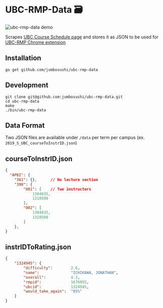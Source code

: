 # UBC-RMP-Data :card_file_box:

![ubc-rmp-data demo](https://user-images.githubusercontent.com/9669739/52615922-b411c880-2e4b-11e9-9d80-fc00f31b0b3e.gif)

Scrapes [UBC Course Schedule page](https://courses.students.ubc.ca/cs/courseschedule?pname=subjarea) and stores it as JSON to be used for [UBC-RMP Chrome extension](https://github.com/jumbosushi/ubc-rmp)

## Installation

```
go get github.com/jumbosushi/ubc-rmp-data
```

## Development

```
git clone git@github.com:jumbosushi/ubc-rmp-data.git
cd ubc-rmp-data
make
./bin/ubc-rmp-data
```

## Data Format

Two JSON files are available under `/data` per term per campus (ex. `2019_S_UBC_courseToInstrID.json`)

## courseToInstrID.json


```json
{
  "APBI": {
    "361": {},      // No lecture section
    "398": {
        "001": [    // Two instructors
            1304835,
            1310500
        ],
        "002": [
            1304835,
            1310500
        ]
    },
}
```

## instrIDToRating.json

```json
{
    "1324945": {
        "difficulty":        2.6,
        "name":              "ICHIKAWA, JONATHAN",
        "overall":           4.3,
        "rmpid":             1676955,
        "ubcid":             1324945,
        "would_take_again":  "85%"
    }
}
```
